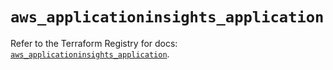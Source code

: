 # `aws_applicationinsights_application`

Refer to the Terraform Registry for docs: [`aws_applicationinsights_application`](https://registry.terraform.io/providers/hashicorp/aws/5.35.0/docs/resources/applicationinsights_application).
